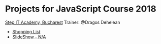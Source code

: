 # Projects for JavaScript Course 2018
[Step IT Academy, Bucharest](https://itstep.ro/)
Trainer: @Dragos Dehelean
* [Shopping List](https://github.com/AlexandruGabi47/StepIT-JS/blob/master/Projects/Shopping%20List/index.html)
* [SlideShow - N/A]()